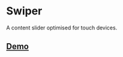 # Swiper

A content slider optimised for touch devices.

## [Demo](http://jodd.net/travaux/2016/03/24/swiper.html)
